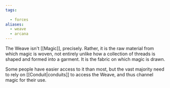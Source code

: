 ```yaml
---
tags:
 
  - forces
aliases:
  - weave
  - arcana
---
```

The Weave isn't [[Magic]], precisely. Rather, it is the raw material from which magic is woven, not entirely unlike how a collection of threads is shaped and formed into a garment. It is the fabric on which magic is drawn.

Some people have easier access to it than most, but the vast majority need to rely on [[Conduit|conduits]] to access the Weave, and thus channel magic for their use.